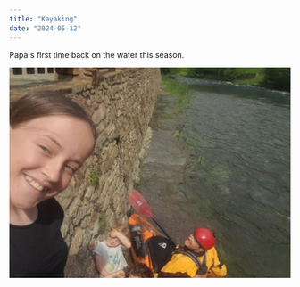 ```yaml
---
title: "Kayaking"
date: "2024-05-12"
---
```


Papa's first time back on the water this season.

![](images/20240512_1644158403123550686007545-1024x768.jpg)
